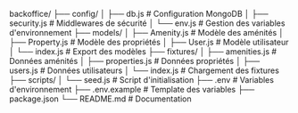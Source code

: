 backoffice/
├── config/
│   ├── db.js          # Configuration MongoDB
│   ├── security.js    # Middlewares de sécurité
│   └── env.js         # Gestion des variables d'environnement
├── models/
│   ├── Amenity.js     # Modèle des aménités
│   ├── Property.js    # Modèle des propriétés
│   ├── User.js        # Modèle utilisateur
│   └── index.js       # Export des modèles
├── fixtures/
│   ├── amenities.js   # Données aménités
│   ├── properties.js  # Données propriétés
│   ├── users.js       # Données utilisateurs
│   └── index.js       # Chargement des fixtures
├── scripts/
│   └── seed.js        # Script d'initialisation
├── .env               # Variables d'environnement
├── .env.example       # Template des variables
├── package.json
└── README.md          # Documentation